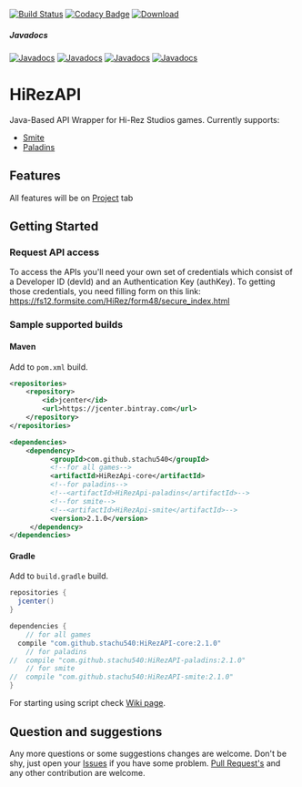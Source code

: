[![Build Status](https://travis-ci.org/stachu540/HiRezAPI.svg)](https://travis-ci.org/stachu540/HiRezAPI)
[![Codacy Badge](https://api.codacy.com/project/badge/Grade/ee16a92996a3425d87403780aa18f316)](https://www.codacy.com/app/stachu540/HiRezAPI?utm_source=github.com&amp;utm_medium=referral&amp;utm_content=stachu540/HiRezAPI&amp;utm_campaign=Badge_Grade)
[![Download](https://api.bintray.com/packages/stachu540/Java/HiRezAPI/images/download.svg) ](https://bintray.com/stachu540/Java/HiRezAPI/_latestVersion)
##### Javadocs
[![Javadocs](http://javadoc.io/badge/com.github.stachu540/HiRezApi-common.svg)](http://javadoc.io/doc/com.github.stachu540/HiRezAPI-common)
[![Javadocs](http://javadoc.io/badge/com.github.stachu540/HiRezApi-smite.svg)](http://javadoc.io/doc/com.github.stachu540/HiRezAPI-smite)
[![Javadocs](http://javadoc.io/badge/com.github.stachu540/HiRezApi-paladins.svg)](http://javadoc.io/doc/com.github.stachu540/HiRezAPI-paladins)
[![Javadocs](http://javadoc.io/badge/com.github.stachu540/HiRezApi-core.svg)](http://javadoc.io/doc/com.github.stachu540/HiRezAPI-core)
# HiRezAPI
Java-Based API Wrapper for Hi-Rez Studios games. Currently supports:
 * [Smite](https://smitegame.com/)
 * [Paladins](https://paladins.com/)
 
## Features

All features will be on [Project](https://github.com/stachu540/HiRezAPI/projects/4) tab

## Getting Started

### Request API access
To access the APIs you'll need your own set of credentials which consist of a Developer ID (devId) and an Authentication Key (authKey). To getting those credentials, you need filling form on this link: https://fs12.formsite.com/HiRez/form48/secure_index.html

### Sample supported builds

#### Maven
Add to `pom.xml` build.
```xml
<repositories>
    <repository>
        <id>jcenter</id>
        <url>https://jcenter.bintray.com</url>
    </repository>
</repositories>

<dependencies>
    <dependency>
          <groupId>com.github.stachu540</groupId>
          <!--for all games-->
          <artifactId>HiRezApi-core</artifactId> 
          <!--for paladins-->
          <!--<artifactId>HiRezApi-paladins</artifactId>-->
          <!--for smite-->
          <!--<artifactId>HiRezApi-smite</artifactId>-->
          <version>2.1.0</version>
     </dependency>
</dependencies>
```
#### Gradle
Add to `build.gradle` build.
```groovy
repositories {
  jcenter()
}

dependencies {
    // for all games
  compile "com.github.stachu540:HiRezAPI-core:2.1.0"
    // for paladins
//  compile "com.github.stachu540:HiRezAPI-paladins:2.1.0"
    // for smite
//  compile "com.github.stachu540:HiRezAPI-smite:2.1.0"
}
```

For starting using script check [Wiki page](https://github.com/stachu540/HiRezAPI/wiki).

## Question and suggestions
Any more questions or some suggestions changes are welcome. Don't be shy, just open your [Issues](https://github.com/stachu540/HiRezAPI/issues) if you have some problem. [Pull Request's](https://github.com/stachu540/HiRezAPI/pulls) and any other contribution are welcome.
